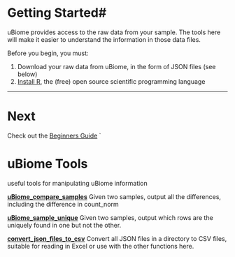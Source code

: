 
# Getting Started#
uBiome provides access to the raw data from your sample.
The tools here will make it easier to understand the information
in those data files.

Before you begin, you must:

1. Download your raw data from uBiome, in the form of JSON files (see below)
2. [Install R](http://www.r-project.org), the (free) open source
 scientific programming language
---
# Next #

Check out the [Beginners Guide](./docs/BeginnersGuide.md)
`

# uBiome Tools
useful tools for manipulating uBiome information


[__uBiome_compare_samples__](./compareSamples.md)
Given two samples, output all the differences, including the difference in count_norm

[__uBiome_sample_unique__](findUnique.md)
Given two samples, output which rows are the uniquely found in one but not the other.

[__convert_json_files_to_csv__](convertJsonToCSV.md) Convert all JSON files in a
directory to CSV files, suitable for reading in Excel or use with the other functions here.
